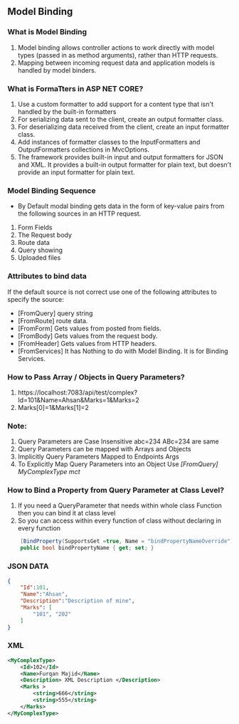 ## Model Binding

### What is Model Binding
1. Model binding allows controller actions to work directly with model types (passed in as method arguments), rather than HTTP requests. 
2. Mapping between incoming request data and application models is handled by model binders.

### What is FormaTters in ASP NET CORE?
1. Use a custom formatter to add support for a content type that isn't handled by the built-in formatters
2. For serializing data sent to the client, create an output formatter class.
3. For deserializing data received from the client, create an input formatter class.
4. Add instances of formatter classes to the InputFormatters and OutputFormatters collections in MvcOptions.
5. The framework provides built-in input and output formatters for JSON and XML. It provides a built-in output formatter for plain text, but doesn't provide an input formatter for plain text.

### Model Binding Sequence
- By Default modal binding gets data in the form of key-value pairs from the following sources in an HTTP request.

1. Form Fields
2. The Request body 
3. Route data
4. Query showing 
5. Uploaded files

### Attributes to bind data
If the default source is not correct use one of the following attributes to specify the source:
- [FromQuery] query string
- [FromRoute] route data.
- [FromForm] Gets values from posted from fields.
- [FromBody] Gets values from the request body.
- [FromHeader] Gets values from HTTP headers.
- [FromServices] It has Nothing to do with Model Binding. It is for Binding Services.

### How to Pass Array / Objects in Query Parameters?
1. https://localhost:7083/api/test/complex?Id=101&Name=Ahsan&Marks=1&Marks=2
2. Marks[0]=1&Marks[1]=2

### Note: 
1. Query Parameters are Case Insensitive abc=234 ABc=234 are same
2. Query Parameters can be mapped with Arrays and Objects
3. Implicitly Query Parameters Mapped to Endpoints Args
4. To Explicitly Map Query Parameters into an Object Use *[FromQuery] MyComplexType mct*

### How to Bind a Property from Query Parameter at Class Level?
1. If you need a QueryParameter that needs within whole class Function then you can bind it at class level
2. So you can access within every function of class without declaring in every function
```c#
    [BindProperty(SupportsGet =true, Name = "bindPropertyNameOverride")]
    public bool bindPropertyName { get; set; }
```

### JSON DATA
```json
{
    "Id":101,
    "Name":"Ahsan",
    "Description":"Description of mine",
    "Marks": [
        "101", "202"
    ]
}
```
### XML
```xml
<MyComplexType>
    <Id>102</Id>
    <Name>Furqan Majid</Name>
    <Description> XML Description </Description>
    <Marks >
        <string>666</string>
        <string>555</string>
    </Marks>
</MyComplexType>
```